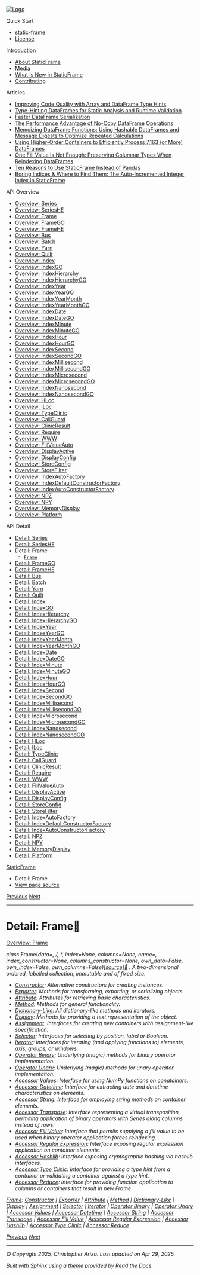 [![Logo](../_static/sf-logo-web_icon-small.png)](../index.md)

Quick Start

* [static-frame](../readme.md)
* [License](../license.md)

Introduction

* [About StaticFrame](../intro.md)
* [Media](../intro.html#media)
* [What is New in StaticFrame](../new.md)
* [Contributing](../contributing.md)

Articles

* [Improving Code Quality with Array and DataFrame Type Hints](../articles/guard.md)
* [Type-Hinting DataFrames for Static Analysis and Runtime Validation](../articles/ftyping.md)
* [Faster DataFrame Serialization](../articles/serialize.md)
* [The Performance Advantage of No-Copy DataFrame Operations](../articles/no_copy.md)
* [Memoizing DataFrame Functions: Using Hashable DataFrames and Message Digests to Optimize Repeated Calculations](../articles/hash.md)
* [Using Higher-Order Containers to Efficiently Process 7,163 (or More) DataFrames](../articles/uhoc.md)
* [One Fill Value Is Not Enough: Preserving Columnar Types When Reindexing DataFrames](../articles/fill_value.md)
* [Ten Reasons to Use StaticFrame Instead of Pandas](../articles/upgrade.md)
* [Boring Indices & Where to Find Them: The Auto-Incremented Integer Index in StaticFrame](../articles/aiii.md)

API Overview

* [Overview: Series](../api_overview/series.md)
* [Overview: SeriesHE](../api_overview/series_he.md)
* [Overview: Frame](../api_overview/frame.md)
* [Overview: FrameGO](../api_overview/frame_go.md)
* [Overview: FrameHE](../api_overview/frame_he.md)
* [Overview: Bus](../api_overview/bus.md)
* [Overview: Batch](../api_overview/batch.md)
* [Overview: Yarn](../api_overview/yarn.md)
* [Overview: Quilt](../api_overview/quilt.md)
* [Overview: Index](../api_overview/index.md)
* [Overview: IndexGO](../api_overview/index_go.md)
* [Overview: IndexHierarchy](../api_overview/index_hierarchy.md)
* [Overview: IndexHierarchyGO](../api_overview/index_hierarchy_go.md)
* [Overview: IndexYear](../api_overview/index_year.md)
* [Overview: IndexYearGO](../api_overview/index_year_go.md)
* [Overview: IndexYearMonth](../api_overview/index_year_month.md)
* [Overview: IndexYearMonthGO](../api_overview/index_year_month_go.md)
* [Overview: IndexDate](../api_overview/index_date.md)
* [Overview: IndexDateGO](../api_overview/index_date_go.md)
* [Overview: IndexMinute](../api_overview/index_minute.md)
* [Overview: IndexMinuteGO](../api_overview/index_minute_go.md)
* [Overview: IndexHour](../api_overview/index_hour.md)
* [Overview: IndexHourGO](../api_overview/index_hour_go.md)
* [Overview: IndexSecond](../api_overview/index_second.md)
* [Overview: IndexSecondGO](../api_overview/index_second_go.md)
* [Overview: IndexMillisecond](../api_overview/index_millisecond.md)
* [Overview: IndexMillisecondGO](../api_overview/index_millisecond_go.md)
* [Overview: IndexMicrosecond](../api_overview/index_microsecond.md)
* [Overview: IndexMicrosecondGO](../api_overview/index_microsecond_go.md)
* [Overview: IndexNanosecond](../api_overview/index_nanosecond.md)
* [Overview: IndexNanosecondGO](../api_overview/index_nanosecond_go.md)
* [Overview: HLoc](../api_overview/hloc.md)
* [Overview: ILoc](../api_overview/iloc.md)
* [Overview: TypeClinic](../api_overview/type_clinic.md)
* [Overview: CallGuard](../api_overview/call_guard.md)
* [Overview: ClinicResult](../api_overview/clinic_result.md)
* [Overview: Require](../api_overview/require.md)
* [Overview: WWW](../api_overview/www.md)
* [Overview: FillValueAuto](../api_overview/fill_value_auto.md)
* [Overview: DisplayActive](../api_overview/display_active.md)
* [Overview: DisplayConfig](../api_overview/display_config.md)
* [Overview: StoreConfig](../api_overview/store_config.md)
* [Overview: StoreFilter](../api_overview/store_filter.md)
* [Overview: IndexAutoFactory](../api_overview/index_auto_factory.md)
* [Overview: IndexDefaultConstructorFactory](../api_overview/index_default_constructor_factory.md)
* [Overview: IndexAutoConstructorFactory](../api_overview/index_auto_constructor_factory.md)
* [Overview: NPZ](../api_overview/npz.md)
* [Overview: NPY](../api_overview/npy.md)
* [Overview: MemoryDisplay](../api_overview/memory_display.md)
* [Overview: Platform](../api_overview/platform.md)

API Detail

* [Detail: Series](series.md)
* [Detail: SeriesHE](series_he.md)
* Detail: Frame
  + [`Frame`](#static_frame.Frame)
* [Detail: FrameGO](frame_go.md)
* [Detail: FrameHE](frame_he.md)
* [Detail: Bus](bus.md)
* [Detail: Batch](batch.md)
* [Detail: Yarn](yarn.md)
* [Detail: Quilt](quilt.md)
* [Detail: Index](index.md)
* [Detail: IndexGO](index_go.md)
* [Detail: IndexHierarchy](index_hierarchy.md)
* [Detail: IndexHierarchyGO](index_hierarchy_go.md)
* [Detail: IndexYear](index_year.md)
* [Detail: IndexYearGO](index_year_go.md)
* [Detail: IndexYearMonth](index_year_month.md)
* [Detail: IndexYearMonthGO](index_year_month_go.md)
* [Detail: IndexDate](index_date.md)
* [Detail: IndexDateGO](index_date_go.md)
* [Detail: IndexMinute](index_minute.md)
* [Detail: IndexMinuteGO](index_minute_go.md)
* [Detail: IndexHour](index_hour.md)
* [Detail: IndexHourGO](index_hour_go.md)
* [Detail: IndexSecond](index_second.md)
* [Detail: IndexSecondGO](index_second_go.md)
* [Detail: IndexMillisecond](index_millisecond.md)
* [Detail: IndexMillisecondGO](index_millisecond_go.md)
* [Detail: IndexMicrosecond](index_microsecond.md)
* [Detail: IndexMicrosecondGO](index_microsecond_go.md)
* [Detail: IndexNanosecond](index_nanosecond.md)
* [Detail: IndexNanosecondGO](index_nanosecond_go.md)
* [Detail: HLoc](hloc.md)
* [Detail: ILoc](iloc.md)
* [Detail: TypeClinic](type_clinic.md)
* [Detail: CallGuard](call_guard.md)
* [Detail: ClinicResult](clinic_result.md)
* [Detail: Require](require.md)
* [Detail: WWW](www.md)
* [Detail: FillValueAuto](fill_value_auto.md)
* [Detail: DisplayActive](display_active.md)
* [Detail: DisplayConfig](display_config.md)
* [Detail: StoreConfig](store_config.md)
* [Detail: StoreFilter](store_filter.md)
* [Detail: IndexAutoFactory](index_auto_factory.md)
* [Detail: IndexDefaultConstructorFactory](index_default_constructor_factory.md)
* [Detail: IndexAutoConstructorFactory](index_auto_constructor_factory.md)
* [Detail: NPZ](npz.md)
* [Detail: NPY](npy.md)
* [Detail: MemoryDisplay](memory_display.md)
* [Detail: Platform](platform.md)

[StaticFrame](../index.md)

* Detail: Frame
* [View page source](../_sources/api_detail/frame.rst.txt)

[Previous](series_he.html "Detail: SeriesHE")
[Next](frame_go.html "Detail: FrameGO")

---

# Detail: Frame[](#detail-frame "Link to this heading")

[Overview: Frame](../api_overview/frame.html#api-overview-frame)

*class* Frame(*data=<object object>*, */*, *\**, *index=None*, *columns=None*, *name=<object object>*, *index\_constructor=None*, *columns\_constructor=None*, *own\_data=False*, *own\_index=False*, *own\_columns=False*)[[source]](../_modules/static_frame/core/frame.html#Frame)[](#static_frame.Frame "Link to this definition")
:   A two-dimensional ordered, labelled collection, immutable and of fixed size.

* [Constructor](frame-constructor.html#api-detail-frame-constructor): Alternative constructors for creating instances.
* [Exporter](frame-exporter.html#api-detail-frame-exporter): Methods for transforming, exporting, or serializing objects.
* [Attribute](frame-attribute.html#api-detail-frame-attribute): Attributes for retrieving basic characteristics.
* [Method](frame-method.html#api-detail-frame-method): Methods for general functionality.
* [Dictionary-Like](frame-dictionary_like.html#api-detail-frame-dictionary-like): All dictionary-like methods and iterators.
* [Display](frame-display.html#api-detail-frame-display): Methods for providing a text representation of the object.
* [Assignment](frame-assignment.html#api-detail-frame-assignment): Interfaces for creating new containers with assignment-like specification.
* [Selector](frame-selector.html#api-detail-frame-selector): Interfaces for selecting by position, label or Boolean.
* [Iterator](frame-iterator.html#api-detail-frame-iterator): Interfaces for iterating (and applying functions to) elements, axis, groups, or windows.
* [Operator Binary](frame-operator_binary.html#api-detail-frame-operator-binary): Underlying (magic) methods for binary operator implementation.
* [Operator Unary](frame-operator_unary.html#api-detail-frame-operator-unary): Underlying (magic) methods for unary operator implementation.
* [Accessor Values](frame-accessor_values.html#api-detail-frame-accessor-values): Interface for using NumPy functions on conatainers.
* [Accessor Datetime](frame-accessor_datetime.html#api-detail-frame-accessor-datetime): Interface for extracting date and datetime characteristics on elements.
* [Accessor String](frame-accessor_string.html#api-detail-frame-accessor-string): Interface for employing string methods on container elements.
* [Accessor Transpose](frame-accessor_transpose.html#api-detail-frame-accessor-transpose): Interface representing a virtual transposition, permiting application of binary operators with Series along columns instead of rows.
* [Accessor Fill Value](frame-accessor_fill_value.html#api-detail-frame-accessor-fill-value): Interface that permits supplying a fill value to be used when binary operator application forces reindexing.
* [Accessor Regular Expression](frame-accessor_regular_expression.html#api-detail-frame-accessor-regular-expression): Interface exposing regular expression application on container elements.
* [Accessor Hashlib](frame-accessor_hashlib.html#api-detail-frame-accessor-hashlib): Interface exposing cryptographic hashing via hashlib interfaces.
* [Accessor Type Clinic](frame-accessor_type_clinic.html#api-detail-frame-accessor-type-clinic): Interface for providing a type hint from a container or validating a container against a type hint.
* [Accessor Reduce](frame-accessor_reduce.html#api-detail-frame-accessor-reduce): Interface for providing function application to columns or containers that result in new Frame.

[Frame](#api-detail-frame): [Constructor](frame-constructor.html#api-detail-frame-constructor) | [Exporter](frame-exporter.html#api-detail-frame-exporter) | [Attribute](frame-attribute.html#api-detail-frame-attribute) | [Method](frame-method.html#api-detail-frame-method) | [Dictionary-Like](frame-dictionary_like.html#api-detail-frame-dictionary-like) | [Display](frame-display.html#api-detail-frame-display) | [Assignment](frame-assignment.html#api-detail-frame-assignment) | [Selector](frame-selector.html#api-detail-frame-selector) | [Iterator](frame-iterator.html#api-detail-frame-iterator) | [Operator Binary](frame-operator_binary.html#api-detail-frame-operator-binary) | [Operator Unary](frame-operator_unary.html#api-detail-frame-operator-unary) | [Accessor Values](frame-accessor_values.html#api-detail-frame-accessor-values) | [Accessor Datetime](frame-accessor_datetime.html#api-detail-frame-accessor-datetime) | [Accessor String](frame-accessor_string.html#api-detail-frame-accessor-string) | [Accessor Transpose](frame-accessor_transpose.html#api-detail-frame-accessor-transpose) | [Accessor Fill Value](frame-accessor_fill_value.html#api-detail-frame-accessor-fill-value) | [Accessor Regular Expression](frame-accessor_regular_expression.html#api-detail-frame-accessor-regular-expression) | [Accessor Hashlib](frame-accessor_hashlib.html#api-detail-frame-accessor-hashlib) | [Accessor Type Clinic](frame-accessor_type_clinic.html#api-detail-frame-accessor-type-clinic) | [Accessor Reduce](frame-accessor_reduce.html#api-detail-frame-accessor-reduce)

[Previous](series_he.html "Detail: SeriesHE")
[Next](frame_go.html "Detail: FrameGO")

---

© Copyright 2025, Christopher Ariza.
Last updated on Apr 29, 2025.

Built with [Sphinx](https://www.sphinx-doc.org/) using a
[theme](https://github.com/readthedocs/sphinx_rtd_theme)
provided by [Read the Docs](https://readthedocs.org).